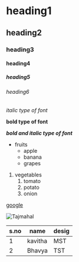 # heading1
## heading2
### heading3
#### heading4
##### heading5
###### heading6

*italic type of font*

**bold type of font**

***bold and italic type of font***

* fruits
  * apple
  * banana
  * grapes

1. vegetables
    1. tomato
    2. potato
    3. onion

[google](https://www.google.co.in/)

![Tajmahal](https://th-thumbnailer.cdn-si-edu.com/CbddkFFO3OB80rRz83Iiuf-Z0FY=/1000x750/filters:no_upscale():focal(1471x1061:1472x1062)/https://tf-cmsv2-smithsonianmag-media.s3.amazonaws.com/filer/b6/30/b630b48b-7344-4661-9264-186b70531bdc/istock-478831658.jpg)

s.no|name|desig
-----|----|-----
1|kavitha|MST
2|Bhavya|TST
